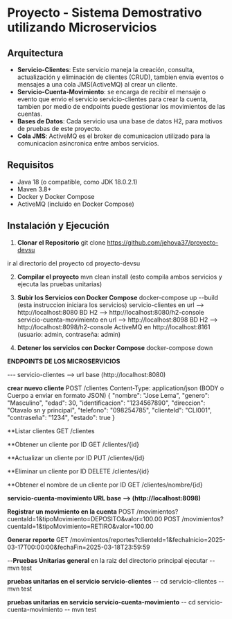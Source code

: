 # Proyecto - Sistema Demostrativo utilizando Microservicios

## Arquitectura
- **Servicio-Clientes**: Este servicio maneja la creación, consulta, actualización y eliminación de clientes (CRUD), 
  tambien envia eventos o mensajes a una cola JMS(ActiveMQ) al crear un cliente.
- **Servicio-Cuenta-Movimiento**: se encarga de recibir el mensaje o evento que envio el servicio servicio-clientes para crear la cuenta, tambien por medio de endpoints 
  puede gestionar los movimientos de las cuentas.
- **Bases de Datos**: Cada servicio usa una base de datos H2, para motivos de pruebas de este proyecto.
- **Cola JMS**: ActiveMQ es el broker de comunicacion utilizado para la comunicacion asincronica entre ambos servicios.

## Requisitos
- Java 18 (o compatible, como JDK 18.0.2.1)
- Maven 3.8+
- Docker y Docker Compose
- ActiveMQ (incluido en Docker Compose)

## Instalación y Ejecución

1. **Clonar el Repositorio**
git clone https://github.com/jehova37/proyecto-devsu

ir al directorio del proyecto
cd proyecto-devsu

2. **Compilar el proyecto**
mvn clean install
(esto compila ambos servicios y ejecuta las pruebas unitarias)

3. **Subir los Servicios con Docker Compose**
docker-compose up --build
(esta instruccion iniciara los servicios)
servicio-clientes en url --> http://localhost:8080    BD H2 --> http://localhost:8080/h2-console
servicio-cuenta-movimiento en url --> http://localhost:8098  BD H2 --> http://localhost:8098/h2-console
ActiveMQ en http://localhost:8161 (usuario: admin, contraseña: admin)

4. **Detener los servicios con Docker Compose**
docker-compose down




**ENDPOINTS DE LOS MICROSERVICIOS**

--- servicio-clientes --> url base (http://localhost:8080)

**crear nuevo cliente**
POST /clientes
Content-Type: application/json
(BODY o Cuerpo a enviar en formato JSON)
{
    "nombre": "Jose Lema",
    "genero": "Masculino",
    "edad": 30,
    "identificacion": "1234567890",
    "direccion": "Otavalo sn y principal",
    "telefono": "098254785",
    "clienteId": "CLI001",
    "contraseña": "1234",
    "estado": true
}


**Listar clientes 
GET /clientes

**Obtener un cliente por ID
GET /clientes/{id}

**Actualizar un cliente por ID
PUT /clientes/{id}

**Eliminar un cliente por ID
DELETE /clientes/{id}

**Obtener el nombre de un cliente por ID
GET /clientes/nombre/{id}



**servicio-cuenta-movimiento URL base --> (http://localhost:8098)**

**Registrar un movimiento en la cuenta**
POST /movimientos?cuentaId=1&tipoMovimiento=DEPOSITO&valor=100.00
POST /movimientos?cuentaId=1&tipoMovimiento=RETIRO&valor=100.00

**Generar reporte**
GET /movimientos/reportes?clienteId=1&fechaInicio=2025-03-17T00:00:00&fechaFin=2025-03-18T23:59:59


--**Pruebas Unitarias general**
en la raiz del directorio principal ejecutar
-- mvn test
 
**pruebas unitarias en el servicio servicio-clientes**
-- cd servicio-clientes
-- mvn test


**pruebas unitarias en servicio servicio-cuenta-movimiento**
-- cd servicio-cuenta-movimiento
-- mvn test




